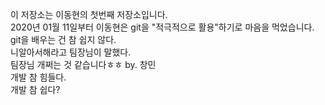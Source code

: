 이 저장소는 이동현의 첫번째 저장소입니다.</br>
2020년 01월 11일부터 이동현은 git을 "적극적으로 활용"하기로 마음을 먹었습니다.
</br>git을 배우는 건 참 쉽지 않다.
</br>니알아서해라고 팀장님이 말했다.
</br>팀장님 개쩌는 것 같습니다ㅎㅎ by. 창민
</br>개발 참 힘들다.
</br>개발 참 쉽다?
